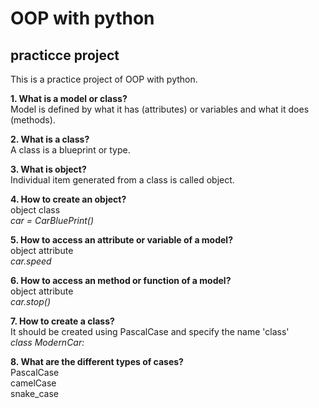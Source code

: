 # OOP with python

## practicce project

This is a practice project of OOP with python.

**1. What is a model or class?** \
Model is defined by what it has (attributes) or variables and what it does (methods).

**2. What is a class?** \
A class is a blueprint or type.

**3. What is object?**\
Individual item generated from a class is called object.

**4. How to create an object?**\
object class\
_car = CarBluePrint()_

**5. How to access an attribute or variable of a model?**\
object attribute\
_car.speed_

**6. How to access an method or function of a model?**\
object attribute\
_car.stop()_

**7. How to create a class?**\
It should be created using PascalCase and specify the name 'class'\
_class ModernCar:_

**8. What are the different types of cases?**\
PascalCase\
camelCase\
snake_case
